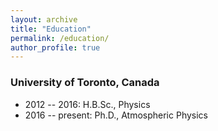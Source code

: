 ```yaml
---
layout: archive
title: "Education"
permalink: /education/
author_profile: true
---
```


### University of Toronto, Canada
* 2012 -- 2016: H.B.Sc., Physics
* 2016 -- present: Ph.D., Atmospheric Physics

